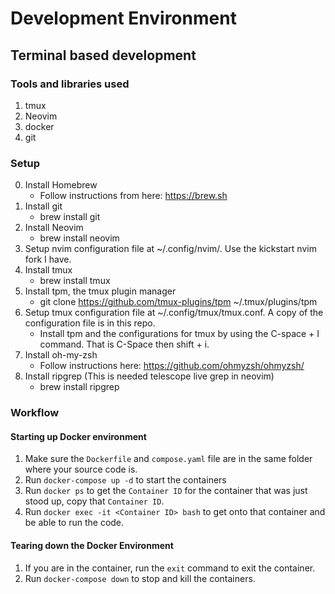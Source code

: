# Development Environment

## Terminal based development

### Tools and libraries used
1. tmux
2. Neovim
3. docker
4. git

### Setup

0. Install Homebrew
	- Follow instructions from here: https://brew.sh
1. Install git
	- brew install git
2. Install Neovim
	- brew install neovim
3. Setup nvim configuration file at ~/.config/nvim/. Use the kickstart nvim fork I have.
4. Install tmux
	- brew install tmux
5. Install tpm, the tmux plugin manager
	- git clone https://github.com/tmux-plugins/tpm ~/.tmux/plugins/tpm
6. Setup tmux configuration file at ~/.config/tmux/tmux.conf. A copy of the configuration file is in this repo.
	- Install tpm and the configurations for tmux by using the C-space + I command. That is C-Space then shift + i.
7. Install oh-my-zsh
	- Follow instructions here: https://github.com/ohmyzsh/ohmyzsh/
8. Install ripgrep (This is needed telescope live grep in neovim)
   	- brew install ripgrep


### Workflow

#### Starting up Docker environment
1. Make sure the `Dockerfile` and `compose.yaml` file are in the same folder where your source code is.
2. Run `docker-compose up -d` to start the containers
3. Run `docker ps` to get the `Container ID` for the container that was just stood up, copy that `Container ID`.
4. Run `docker exec -it <Container ID> bash` to get onto that container and be able to run the code.

#### Tearing down the Docker Environment
1. If you are in the container, run the `exit` command to exit the container.
2. Run `docker-compose down` to stop and kill the containers.

